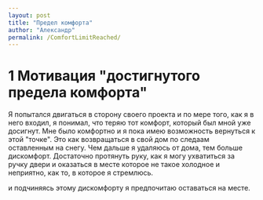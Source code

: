 ```yaml
---
layout: post
title: "Предел комфорта"
author: "Александр"
permalink: /ComfortLimitReached/
---
```

# 1 Мотивация "достигнутого предела комфорта" 

Я попытался двигаться в сторону своего проекта и по мере того, как я в него входил, я понимал, что теряю тот комфорт, который был мной уже досигнут. Мне было комфортно и я пока имею возможность вернуться к этой "точке". Это как возвращаться в свой дом по следаам оставленным на снегу. Чем дальше я удаляюсь от дома, тем больше дискомфорт. Достаточно протянуть руку, как я могу ухватиться за ручку двери и оказаться в месте которое не такое холодное и неприятно, как то, в которое я стремлюсь. 


и подчиняясь этому дискомфорту я предпочитаю оставаться на месте.
